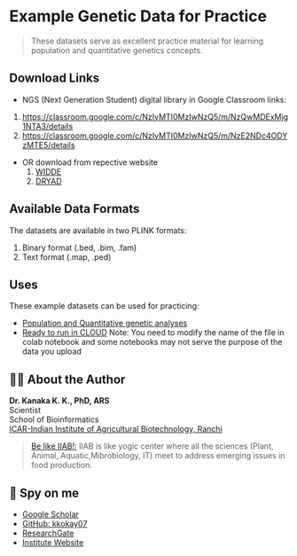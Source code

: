 # Example Genetic Data for Practice
>These datasets serve as excellent practice material for learning population and quantitative genetics concepts.
## Download Links
- NGS (Next Generation Student) digital library in Google Classroom links:
1. https://classroom.google.com/c/NzIyMTI0MzIwNzQ5/m/NzQwMDExMjg1NTA3/details
2. https://classroom.google.com/c/NzIyMTI0MzIwNzQ5/m/NzE2NDc4ODYzMTE5/details

- OR download from repective website
  1. [WIDDE](http://widde.toulouse.inra.fr/widde/)
  2. [DRYAD](https://datadryad.org/search)

## Available Data Formats

The datasets are available in two PLINK formats:
1. Binary format (.bed, .bim, .fam)
2. Text format (.map, .ped)

## Uses

These example datasets can be used for practicing:
- [Population and Quantitative genetic analyses](https://github.com/kkokay07/pq-genetics)
- [Ready to run in CLOUD](https://github.com/kkokay07/GenomicClass_on_Cloud) Note: You need to modify the name of the file in colab notebook and some notebooks may not serve the purpose of the data you upload

## 👨‍🔬 About the Author

**Dr. Kanaka K. K., PhD, ARS**  
Scientist  
School of Bioinformatics  
[ICAR-Indian Institute of Agricultural Biotechnology, Ranchi](https://iiab.icar.gov.in/)
> [Be like IIAB!:](https://www.researchgate.net/publication/379512649_ICAR-IIAB_Annual_Report-_2023) IIAB is like yogic center where all the sciences (Plant, Animal, Aquatic,Mibrobiology, IT) meet to address emerging issues in food production.

## 🔎 Spy on me
- [Google Scholar](https://scholar.google.com/citations?hl=en&user=0dQ7Sf8AAAAJ&view_op=list_works&sortby=pubdate)
- [GitHub: kkokay07](https://github.com/kkokay07)
- [ResearchGate](https://www.researchgate.net/profile/Kanaka-K-K/research)
- [Institute Website](https://iiab.icar.gov.in/staff/dr-kanaka-k-k/)
